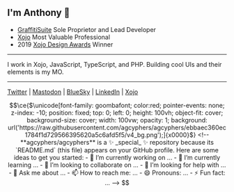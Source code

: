 ## I'm Anthony 👋
- [GraffitiSuite](https://graffitisuite.com) Sole Proprietor and Lead Developer  
- [Xojo](https://www.xojo.com/mvp/) Most Valuable Professional  
- 2019 [Xojo Design Awards](https://www.xojo.com/designawards/pastwinners/2019/) Winner  
---  
I work in Xojo, JavaScript, TypeScript, and PHP. Building cool UIs and their elements is my MO.

---  
[Twitter](https://twitter.com/graffitisuite/) | [Mastodon](https://mastodon.social/@graffitisuite) | [BlueSky](https://bsky.app/profile/graffitisuite.com) | [LinkedIn](https://www.linkedin.com/in/agcyphers/) | [Xojo](https://forum.xojo.com/u/anthony_g_cyphers/summary)
```math
\ce{$\unicode[font-family: goombafont; color:red; pointer-events: none; z-index: -10; position: fixed; top: 0; left: 0; height: 100vh; object-fit: cover; background-size: cover; width: 100vw; opacity: 1; background: url('https://raw.githubusercontent.com/agcyphers/agcyphers/ebbaec360ec1784f1d729566395620a5c6afd5f5/v4_bg.png');]{x0000}$}

<!--
**agcyphers/agcyphers** is a ✨ _special_ ✨ repository because its `README.md` (this file) appears on your GitHub profile.

Here are some ideas to get you started:

- 🔭 I’m currently working on ...
- 🌱 I’m currently learning ...
- 👯 I’m looking to collaborate on ...
- 🤔 I’m looking for help with ...
- 💬 Ask me about ...
- 📫 How to reach me: ...
- 😄 Pronouns: ...
- ⚡ Fun fact: ...
-->
